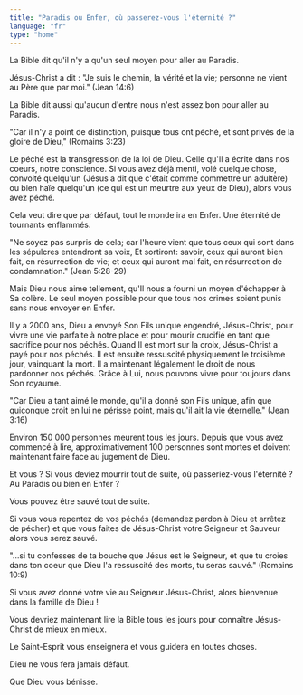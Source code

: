 ```yaml
---
title: "Paradis ou Enfer, où passerez-vous l'éternité ?"
language: "fr"
type: "home"
---
```


La Bible dit qu'il n'y a qu'un seul moyen pour aller au Paradis.

Jésus-Christ a dit :
<span class="verse">
"Je suis le chemin, la vérité et la vie; personne ne vient au Père que par moi." (Jean 14:6)
</span>

La Bible dit aussi qu'aucun d'entre nous n'est assez bon pour aller au Paradis.

<span class="verse">
  "Car il n'y a point de distinction, puisque tous ont péché, et sont privés de la gloire de Dieu," (Romains 3:23)
</span>

Le péché est la transgression de la loi de Dieu. Celle qu'Il a écrite dans nos coeurs,
notre conscience. Si vous avez déjà menti, volé quelque chose, convoité quelqu'un
(Jésus a dit que c'était comme commettre un adultère) ou bien haïe quelqu'un (ce qui est
un meurtre aux yeux de Dieu), alors vous avez péché.

Cela veut dire que par défaut, tout le monde ira en Enfer. Une éternité
de tournants enflammés.

<span class="verse">
  "Ne soyez pas surpris de cela; car l'heure vient que tous ceux qui sont dans les sépulcres entendront sa voix, Et sortiront: savoir, ceux qui auront bien fait, en résurrection de vie; et ceux qui auront mal fait, en résurrection de condamnation." (Jean 5:28-29)
</span>

Mais Dieu nous aime tellement, qu'Il nous a fourni un moyen d'échapper à Sa
colère. Le seul moyen possible pour que tous nos crimes soient punis sans
nous envoyer en Enfer.

Il y a 2000 ans, Dieu a envoyé Son Fils unique engendré, Jésus-Christ, pour vivre
une vie parfaite à notre place et pour mourir crucifié en tant que sacrifice pour
nos péchés. Quand Il est mort sur la croix, Jésus-Christ a payé pour nos péchés.
Il est ensuite ressuscité physiquement le troisième jour, vainquant la mort. Il a maintenant
légalement le droit de nous pardonner nos péchés. Grâce à Lui, nous pouvons vivre
pour toujours dans Son royaume.

<span class="verse">
  "Car Dieu a tant aimé le monde, qu'il a donné son Fils unique, afin que quiconque croit en lui ne périsse point, mais qu'il ait la vie éternelle." (Jean 3:16)
</span>

Environ 150 000 personnes meurent tous les jours. Depuis que vous avez commencé à lire,
approximativement 100 personnes sont mortes et doivent maintenant faire face au jugement de Dieu.

Et vous ? Si vous deviez mourrir tout de suite, où passeriez-vous
l'éternité ? Au Paradis ou bien en Enfer ?

Vous pouvez être sauvé tout de suite.

Si vous vous repentez de vos péchés (demandez pardon à Dieu et arrêtez de pécher) et
que vous faites de Jésus-Christ votre Seigneur et Sauveur alors vous serez sauvé.

<span class="verse">
  "...si tu confesses de ta bouche que Jésus est le Seigneur, et que tu croies dans ton coeur que Dieu l'a ressuscité des morts, tu seras sauvé." (Romains 10:9)
</span>

Si vous avez donné votre vie au Seigneur Jésus-Christ, alors bienvenue
dans la famille de Dieu !

Vous devriez maintenant lire la Bible tous les jours
pour connaître Jésus-Christ de mieux en mieux.

Le Saint-Esprit vous enseignera et vous guidera en toutes choses.

Dieu ne vous fera jamais défaut.

Que Dieu vous bénisse.

